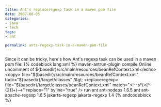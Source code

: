 ```yaml
--- 
title: Ant's replaceregexp task in a maven pom file
date: 2007-06-05
categories: 
- java
- tech
tags:
- ant

permalink: ants-regexp-task-in-a-maven-pom-file
---
```

Since it can be tricky, here's how Ant's regexp task can be used in a maven pom file:
{% codeblock lang:xml %}
<plugin>
  <artifactId>maven-antrun-plugin</artifactId>
  <executions>
    <execution>
      <phase>compile</phase>
      <configuration>
        <tasks>
          <echo>Online uncomment of ${basedir}/src/main/resources/beanRefContext.xml</echo>
          <copy>
              file="${basedir}/src/main/resources/beanRefContext.xml"
              todir="${basedir}/target/classes" /&gt;
          <replaceregexp>
              file="${basedir}/target/classes/beanRefContext.xml"
              match="&lt;!--s*(&lt;[^-{2}]+)--&gt;" replace="1"
              byline="true" /&gt;
        </replaceregexp>
          </copy>
        </tasks>
      </configuration>
      <goals>
        <goal>run</goal>
      </goals>
    </execution>
  </executions>
  <dependencies>
    <dependency>
      <groupId>ant</groupId>
      <artifactId>ant-nodeps</artifactId>
      <version>1.6.5</version>
    </dependency>
    <dependency>
      <groupId>ant</groupId>
      <artifactId>ant-apache-regexp</artifactId>
      <version>1.6.5</version>
    </dependency>
    <dependency>
      <artifactId>jakarta-regexp</artifactId>
      <groupId>jakarta-regexp</groupId>
      <version>1.4</version>
    </dependency>
  </dependencies>
</plugin>
{% endcodeblock %}
